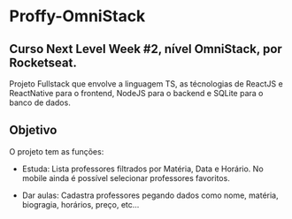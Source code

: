 # Proffy-OmniStack

## Curso Next Level Week #2, nível OmniStack, por Rocketseat.

Projeto Fullstack que envolve a linguagem TS, as técnologias de ReactJS e ReactNative para o frontend, NodeJS para o backend e SQLite para o banco de dados.

## Objetivo

O projeto tem as funções:
  * Estuda:
      Lista professores filtrados por Matéria, Data e Horário.
      No mobile ainda é possível selecionar professores favoritos.
  
  * Dar aulas:
      Cadastra professores pegando dados como nome, matéria, biogragia,               horários, preço, etc...
